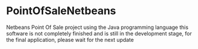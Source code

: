 # PointOfSaleNetbeans
 Netbeans Point Of Sale project using the Java programming language
 this software is not completely finished and is still in the development stage, for the final application, please wait for the next update
